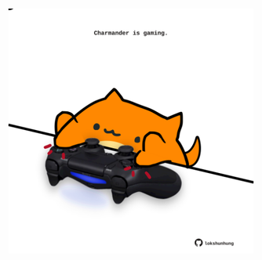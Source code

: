 <!-- built at 24/08/2025, 05:00:34 UTC -->
<p align="center">
  <img width="500" height="500" src="./ReadmeImage.svg">
</p>
